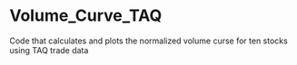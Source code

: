 # Volume_Curve_TAQ
Code that calculates and plots the normalized volume curse for ten stocks using TAQ trade data

